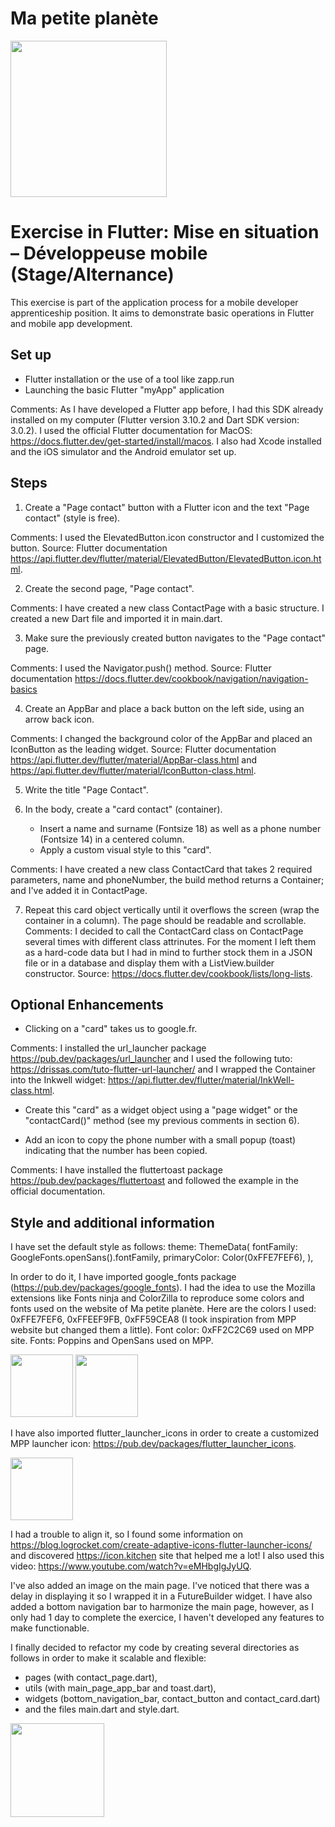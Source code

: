 # Ma petite planète

 <img src="https://github.com/Nastiakor/mpp_exercice/assets/114946987/e656c45d-d2f4-4160-9f0f-f7eaa0b1d885" width="250"> 

# Exercise in Flutter: Mise en situation – Développeuse mobile (Stage/Alternance)

This exercise is part of the application process for a mobile developer apprenticeship position. It aims to demonstrate basic operations in Flutter and mobile app development.

## Set up
- Flutter installation or the use of a tool like zapp.run
- Launching the basic Flutter "myApp" application

Comments: As I have developed a Flutter app before, I had this SDK already installed on my computer (Flutter version 3.10.2 and Dart SDK version: 3.0.2). I used the official Flutter documentation for MacOS: https://docs.flutter.dev/get-started/install/macos. 
I also had Xcode installed and the iOS simulator and the Android emulator set up. 

## Steps
1. Create a "Page contact" button with a Flutter icon and the text "Page contact" (style is free). 

Comments: I used the ElevatedButton.icon constructor and I customized the button.
Source: Flutter documentation https://api.flutter.dev/flutter/material/ElevatedButton/ElevatedButton.icon.html. 

2. Create the second page, "Page contact". 

Comments: I have created a new class ContactPage with a basic structure. I created a new Dart file and imported it in main.dart.

3. Make sure the previously created button navigates to the "Page contact" page. 

Comments: I used the Navigator.push() method.
Source: Flutter documentation https://docs.flutter.dev/cookbook/navigation/navigation-basics

4. Create an AppBar and place a back button on the left side, using an arrow back icon. 

Comments: I changed the background color of the AppBar and placed an IconButton as the leading widget.
Source: Flutter documentation https://api.flutter.dev/flutter/material/AppBar-class.html and
https://api.flutter.dev/flutter/material/IconButton-class.html.

5. Write the title "Page Contact". 

6. In the body, create a "card contact" (container).
   - Insert a name and surname (Fontsize 18) as well as a phone number (Fontsize 14) in a centered column.
   - Apply a custom visual style to this "card". 
 
Comments: I have created a new class ContactCard that takes 2 required parameters, name and phoneNumber, the build method returns a Container; and I've added it in ContactPage. 

7. Repeat this card object vertically until it overflows the screen (wrap the container in a column). The page should be readable and scrollable. 
Comments: I decided to call the ContactCard class on ContactPage several times with different class attrinutes. For the moment I left them as a hard-code data but I had in mind to further stock them in a JSON file or in a database and display them with a ListView.builder constructor.
Source: https://docs.flutter.dev/cookbook/lists/long-lists.

## Optional Enhancements
- Clicking on a "card" takes us to google.fr. 

Comments: I installed the url_launcher package https://pub.dev/packages/url_launcher and I used the following tuto: 
https://drissas.com/tuto-flutter-url-launcher/
and I wrapped the Container into the Inkwell widget: https://api.flutter.dev/flutter/material/InkWell-class.html.

- Create this "card" as a widget object using a "page widget" or the "contactCard()" method (see my previous comments in section 6).

- Add an icon to copy the phone number with a small popup (toast) indicating that the number has been copied. 

Comments: I have installed the fluttertoast package https://pub.dev/packages/fluttertoast and followed the example in the official documentation.

## Style and additional information
I have set the default style as follows: 
theme: ThemeData(
        fontFamily: GoogleFonts.openSans().fontFamily,
        primaryColor: Color(0xFFE7FEF6),
      ), 
      
In order to do it, I have imported google_fonts package (https://pub.dev/packages/google_fonts). 
I had the idea to use the Mozilla extensions like Fonts ninja and ColorZilla to reproduce some colors and fonts used on the website of Ma petite planète. Here are the colors I used: 0xFFE7FEF6, 0xFFEEF9FB, 0xFF59CEA8 (I took inspiration from MPP website but changed them a little). Font color: 0xFF2C2C69 used on MPP site. Fonts: Poppins and OpenSans used on MPP. 

<p float="left"> 
 <img src="https://github.com/Nastiakor/mpp_exercice/assets/114946987/5f998cba-dd74-438b-b45f-18345e10cefc" width="100" /> 
 <img src="https://github.com/Nastiakor/mpp_exercice/assets/114946987/3047470b-803b-4d95-92ad-bfe00cf27e93" width="100" /> 
</p>

I have also imported flutter_launcher_icons in order to create a customized MPP launcher icon: https://pub.dev/packages/flutter_launcher_icons.

<img src="https://github.com/Nastiakor/mpp_exercice/assets/114946987/ed2b5c3a-ed33-4979-a8e6-a91e6507bf5b" width="100"> 

I had a trouble to align it, so I found some information on https://blog.logrocket.com/create-adaptive-icons-flutter-launcher-icons/
and discovered https://icon.kitchen site that helped me a lot! I also used this video: https://www.youtube.com/watch?v=eMHbgIgJyUQ.

I've also added an image on the main page. I've noticed that there was a delay in displaying it so I wrapped it in a FutureBuilder widget.
I have also added a bottom navigation bar to harmonize the main page, however, as I only had 1 day to complete the exercice, I haven't developed any features to make functionable.

I finally decided to refactor my code by creating several directories as follows in order to make it scalable and flexible: 
- pages (with contact_page.dart), 
- utils (with main_page_app_bar and toast.dart),
- widgets (bottom_navigation_bar, contact_button and contact_card.dart)
- and the files main.dart and style.dart.

<img src="https://github.com/Nastiakor/mpp_exercice/assets/114946987/006b3bd0-89e1-44b7-bc69-39b6ddb3736a" width="150"> 









